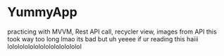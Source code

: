 # YummyApp
practicing with MVVM, Rest API call, recycler view, images from API
this took way too long lmao 
its bad but uh yeeee 
if ur reading this haiii 
lolololololololololololololol
